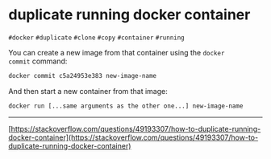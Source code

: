 # duplicate running docker container

`#docker` `#duplicate` `#clone` `#copy` `#container` `#running`

You can create a new image from that container using the `docker commit` command:

```bash
docker commit c5a24953e383 new-image-name
```

And then start a new container from that image:

```bash
docker run [...same arguments as the other one...] new-image-name
```

---

[https://stackoverflow.com/questions/49193307/how-to-duplicate-running-docker-container](https://stackoverflow.com/questions/49193307/how-to-duplicate-running-docker-container)